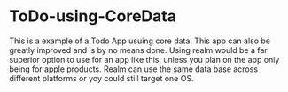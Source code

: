 # ToDo-using-CoreData
This is a example of a Todo App usuing core data. This app can also be greatly improved and is by no means done.
Using realm would be a far superior option to use for an app like this, unless you plan on the app only being for apple products. Realm can use the same data base across different platforms or yoy could still target one OS.
